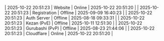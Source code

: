 | 2025-10-22 20:51:23 | Website | Online | 2025-10-22 20:51:20 |
| 2025-10-22 20:51:23 | Registration | Offline | 2025-09-09 16:40:23 |
| 2025-10-22 20:51:23 | Auth Server | Offline | 2025-08-18 09:33:31 |
| 2025-10-22 20:51:23 | Kezan (PvE) | Offline | 2025-10-11 12:51:30 |
| 2025-10-22 20:51:23 | Gurubashi (PvP) | Offline | 2025-08-23 21:44:06 |
| 2025-10-22 20:51:23 | Cloudflare | Online | 2025-10-22 20:51:20 |
